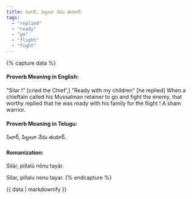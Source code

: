 ```yaml
---
title: సిలార్, పిల్లలూ నేను తయార్.
tags:
  - "replied"
  - "ready"
  - "go"
  - "flight"
  - "fight"
---
```


{% capture data %}
#### Proverb Meaning in English:
"Silar !" [cried the Chief',] "Ready with my children" [he replied]
When a chieftain called his Mussalman retainer to go and fight the enemy, that worthy replied that he was ready with his family for the flight !
A sham warrior.

#### Proverb Meaning in Telugu:
సిలార్, పిల్లలూ నేను తయార్.

#### Romanization:
Silār, pillalū nēnu tayār.

Silar, pillalu nenu tayar.
{% endcapture %}

{{ data | markdownify }}

